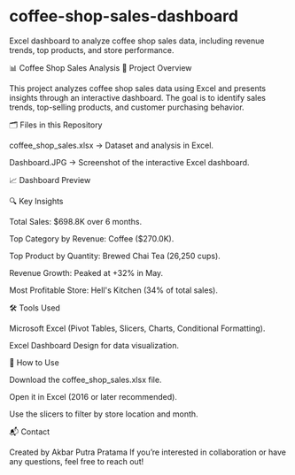 # coffee-shop-sales-dashboard
Excel dashboard to analyze coffee shop sales data, including revenue trends, top products, and store performance.

📊 Coffee Shop Sales Analysis
📌 Project Overview

This project analyzes coffee shop sales data using Excel and presents insights through an interactive dashboard.
The goal is to identify sales trends, top-selling products, and customer purchasing behavior.

🗂️ Files in this Repository

coffee_shop_sales.xlsx → Dataset and analysis in Excel.

Dashboard.JPG → Screenshot of the interactive Excel dashboard.

📈 Dashboard Preview

🔍 Key Insights

Total Sales: $698.8K over 6 months.

Top Category by Revenue: Coffee ($270.0K).

Top Product by Quantity: Brewed Chai Tea (26,250 cups).

Revenue Growth: Peaked at +32% in May.

Most Profitable Store: Hell's Kitchen (34% of total sales).

🛠️ Tools Used

Microsoft Excel (Pivot Tables, Slicers, Charts, Conditional Formatting).

Excel Dashboard Design for data visualization.

🚀 How to Use

Download the coffee_shop_sales.xlsx file.

Open it in Excel (2016 or later recommended).

Use the slicers to filter by store location and month.

📬 Contact

Created by Akbar Putra Pratama
If you’re interested in collaboration or have any questions, feel free to reach out!

